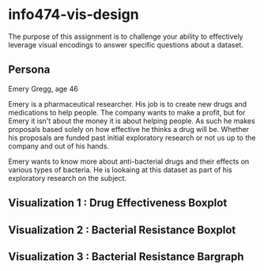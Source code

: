 # info474-vis-design
The purpose of this assignment is to challenge your ability to effectively leverage visual encodings to answer specific
questions about a dataset.

## Persona
Emery Gregg, age 46

Emery is a pharmaceutical researcher. His job is to create new drugs and medications to help people. The company wants
to make a profit, but for Emery it isn't about the money it is about helping people. As such he makes proposals based
solely on how effective he thinks a drug will be. Whether his proposals are funded past initial exploratory research or
not us up to the company and out of his hands.

Emery wants to know more about anti-bacterial drugs and their effects on various types of bacteria. He is lookaing at
this dataset as part of his exploratory research on the subject.

## Visualization 1 : Drug Effectiveness Boxplot

## Visualization 2 : Bacterial Resistance Boxplot

## Visualization 3 : Bacterial Resistance Bargraph